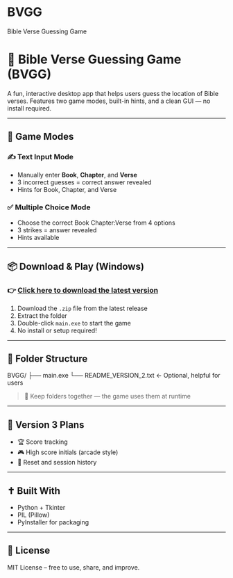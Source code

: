 # BVGG
Bible Verse Guessing Game

# 📖 Bible Verse Guessing Game (BVGG)

A fun, interactive desktop app that helps users guess the location of Bible verses. Features two game modes, built-in hints, and a clean GUI — no install required.

---

## 🧩 Game Modes

### ✍️ Text Input Mode
- Manually enter **Book**, **Chapter**, and **Verse**
- 3 incorrect guesses = correct answer revealed
- Hints for Book, Chapter, and Verse

### ✅ Multiple Choice Mode
- Choose the correct Book Chapter:Verse from 4 options
- 3 strikes = answer revealed
- Hints available

---

## 📦 Download & Play (Windows)

### 👉 [Click here to download the latest version](https://github.com/YOUR_USERNAME/BVGG/releases/latest)

1. Download the `.zip` file from the latest release
2. Extract the folder
3. Double-click `main.exe` to start the game
4. No install or setup required!

---

## 📁 Folder Structure

BVGG/
├── main.exe
└── README_VERSION_2.txt   ← Optional, helpful for users


> 📌 Keep folders together — the game uses them at runtime

---

## 🔮 Version 3 Plans

- 🏆 Score tracking
- 🎮 High score initials (arcade style)
- 📜 Reset and session history

---

## ✝️ Built With

- Python + Tkinter
- PIL (Pillow)
- PyInstaller for packaging

---

## 📜 License

MIT License – free to use, share, and improve.
